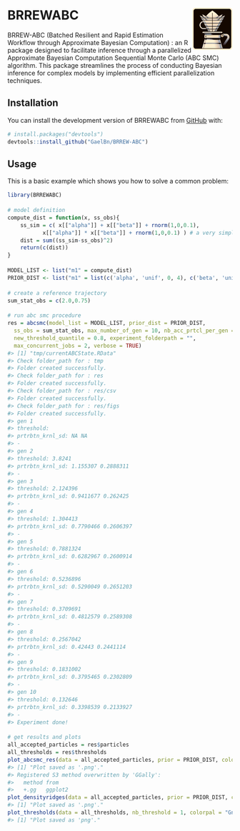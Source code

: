 
<!-- README.md is generated from README.Rmd. Please edit that file -->

# BRREWABC <img src="man/figures/icon.png" align="right" width="90" />

<!-- badges: start -->
<!-- badges: end -->

BRREW-ABC (Batched Resilient and Rapid Estimation Workflow through
Approximate Bayesian Computation) : an R package designed to facilitate
inference through a parallelized Approximate Bayesian Computation
Sequential Monte Carlo (ABC SMC) algorithm. This package streamlines the
process of conducting Bayesian inference for complex models by
implementing efficient parallelization techniques.

## Installation

You can install the development version of BRREWABC from
[GitHub](https://github.com/) with:

``` r
# install.packages("devtools")
devtools::install_github("GaelBn/BRREW-ABC")
```

## Usage

This is a basic example which shows you how to solve a common problem:

``` r
library(BRREWABC)

# model definition
compute_dist = function(x, ss_obs){
    ss_sim = c( x[["alpha"]] + x[["beta"]] + rnorm(1,0,0.1),
           x[["alpha"]] * x[["beta"]] + rnorm(1,0,0.1) ) # a very simple toy model
    dist = sum((ss_sim-ss_obs)^2)
    return(c(dist))
}

MODEL_LIST <- list("m1" = compute_dist)
PRIOR_DIST <- list("m1" = list(c('alpha', 'unif', 0, 4), c('beta', 'unif', 0, 1)))

# create a reference trajectory
sum_stat_obs = c(2.0,0.75)

# run abc smc procedure
res = abcsmc(model_list = MODEL_LIST, prior_dist = PRIOR_DIST,
  ss_obs = sum_stat_obs, max_number_of_gen = 10, nb_acc_prtcl_per_gen = 1000,
  new_threshold_quantile = 0.8, experiment_folderpath = "",
  max_concurrent_jobs = 2, verbose = TRUE)
#> [1] "tmp/currentABCState.RData"
#> Check folder_path for : tmp
#> Folder created successfully.
#> Check folder_path for : res
#> Folder created successfully.
#> Check folder_path for : res/csv
#> Folder created successfully.
#> Check folder_path for : res/figs
#> Folder created successfully.
#> gen 1 
#> threshold: 
#> prtrbtn_krnl_sd: NA NA 
#> -
#> gen 2 
#> threshold: 3.8241 
#> prtrbtn_krnl_sd: 1.155307 0.2888311 
#> -
#> gen 3 
#> threshold: 2.124396 
#> prtrbtn_krnl_sd: 0.9411677 0.262425 
#> -
#> gen 4 
#> threshold: 1.304413 
#> prtrbtn_krnl_sd: 0.7790466 0.2606397 
#> -
#> gen 5 
#> threshold: 0.7881324 
#> prtrbtn_krnl_sd: 0.6282967 0.2600914 
#> -
#> gen 6 
#> threshold: 0.5236896 
#> prtrbtn_krnl_sd: 0.5290049 0.2651203 
#> -
#> gen 7 
#> threshold: 0.3709691 
#> prtrbtn_krnl_sd: 0.4812579 0.2589308 
#> -
#> gen 8 
#> threshold: 0.2567042 
#> prtrbtn_krnl_sd: 0.42443 0.2441114 
#> -
#> gen 9 
#> threshold: 0.1831002 
#> prtrbtn_krnl_sd: 0.3795465 0.2302809 
#> -
#> gen 10 
#> threshold: 0.132646 
#> prtrbtn_krnl_sd: 0.3398539 0.2133927 
#> -
#> Experiment done!

# get results and plots
all_accepted_particles = res$particles
all_thresholds = res$thresholds
plot_abcsmc_res(data = all_accepted_particles, prior = PRIOR_DIST, colorpal = "GnBu")
#> [1] "Plot saved as '.png'."
#> Registered S3 method overwritten by 'GGally':
#>   method from   
#>   +.gg   ggplot2
plot_densityridges(data = all_accepted_particles, prior = PRIOR_DIST, colorpal = "GnBu")
#> [1] "Plot saved as '.png'."
plot_thresholds(data = all_thresholds, nb_threshold = 1, colorpal = "GnBu")
#> [1] "Plot saved as 'png'."
```

<!-- ```{r pairplot, echo = FALSE}
plot_abcsmc_res(data = all_accepted_particles, prior = PRIOR_DIST, colorpal = "GnBu")
``` -->
